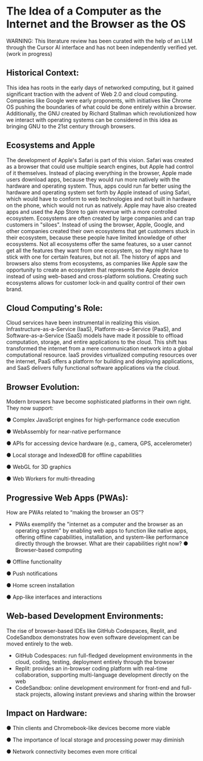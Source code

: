 # The Idea of a Computer as the Internet and the Browser as the OS

WARNING: This literature review has been curated with the help of an LLM through the Cursor AI interface and has not been independently verified yet.
(work in progress)

## **Historical Context:**
This idea has roots in the early days of networked computing, but it gained significant traction with the
advent of Web 2.0 and cloud computing. Companies like Google were early proponents, with initiatives
like Chrome OS pushing the boundaries of what could be done entirely within a browser. Additionally, the
GNU created by Richard Stallman which revolutionized how we interact with operating systems can be
considered in this idea as bringing GNU to the 21st century through browsers.

## Ecosystems and Apple
The development of Apple's Safari is part of this vision. Safari was created as a browser that could use multiple search engines, but Apple had control of it themselves. Instead of placing everything in the browser, Apple made users download apps, because they would run more natively with the hardware and operating system. Thus, apps could run far better using the hardware and operating system set forth by Apple instead of using Safari, which would have to conform to web technologies and not built in hardware on the phone, which would not run as natively. Apple may have also created apps and used the App Store to gain revenue with a more controlled ecosystem. Ecosystems are often created by large companies and can trap customers in "siloes". Instead of using the browser, Apple, Google, and other companies created their own ecosystems that get customers stuck in their ecosystem, because these people have limited knowledge of other ecosystems. Not all ecosystems offer the same features, so a user cannot get all the features they want from one ecosystem, so they might have to stick with one for certain features, but not all. The history of apps and browsers also stems from ecosystems, as companies like Apple saw the opportunity to create an ecosystem that represents the Apple device instead of using web-based and cross-platform solutions. Creating such ecosystems allows for customer lock-in and quality control of their own brand.

## **Cloud Computing's Role:**
Cloud services have been instrumental in realizing this vision. Infrastructure-as-a-Service (IaaS),
Platform-as-a-Service (PaaS), and Software-as-a-Service (SaaS) models have made it possible to offload
computation, storage, and entire applications to the cloud. This shift has transformed the internet from a
mere communication network into a global computational resource.
IaaS provides virtualized computing resources over the internet, PaaS offers a platform for building and
deploying applications, and SaaS delivers fully functional software applications via the cloud.

## **Browser Evolution:**
Modern browsers have become sophisticated platforms in their own right. They now support:

● Complex JavaScript engines for high-performance code execution

● WebAssembly for near-native performance

● APIs for accessing device hardware (e.g., camera, GPS, accelerometer)

● Local storage and IndexedDB for offline capabilities

● WebGL for 3D graphics

● Web Workers for multi-threading

## **Progressive Web Apps (PWAs):**
How are PWAs related to “making the browser an OS”?
- PWAs exemplify the "internet as a computer and the browser as an operating system" by
enabling web apps to function like native apps, offering offline capabilities, installation, and
system-like performance directly through the browser.
What are their capabilities right now?
● Browser-based computing

● Offline functionality

● Push notifications

● Home screen installation

● App-like interfaces and interactions

## **Web-based Development Environments:**
The rise of browser-based IDEs like GitHub Codespaces, Replit, and CodeSandbox demonstrates how
even software development can be moved entirely to the web.
- GitHub Codespaces: run full-fledged development environments in the cloud, coding, testing,
deployment entirely through the browser
- Replit: provides an in-browser coding platform with real-time collaboration, supporting
multi-language development directly on the web
- CodeSandbox: online development environment for front-end and full-stack projects, allowing
instant previews and sharing within the browser

## **Impact on Hardware:**
● Thin clients and Chromebook-like devices become more viable

● The importance of local storage and processing power may diminish

● Network connectivity becomes even more critical
